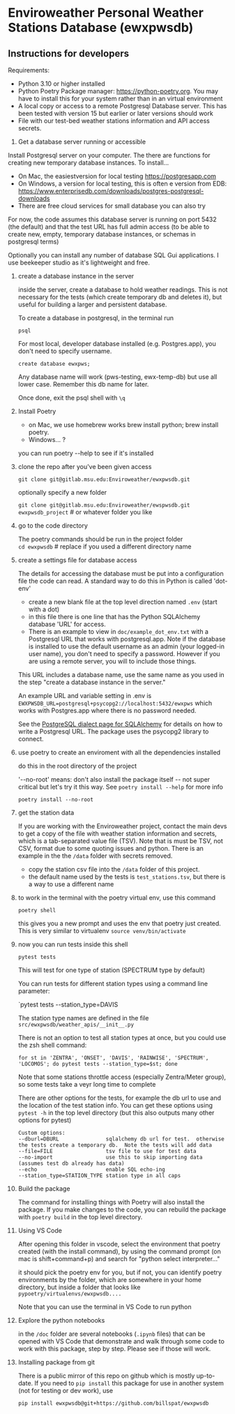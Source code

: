 # Enviroweather Personal Weather Stations Database (ewxpwsdb)

## Instructions for developers

Requirements: 

- Python 3.10 or higher installed 
- Python Poetry Package manager: https://python-poetry.org. You may have to install this for your system rather than in an virtual environment
- A local copy or access to a remote Postgresql Database server.   This has been tested with version 15 but earlier or later versions should work
- File with our test-bed weather stations information and API access secrets.  

1. Get a database server running or accessible

Install Postgresql server on your computer.  The there are functions for creating new temporary database instances. 
To install...

  - On Mac, the easiestversion for local testing https://postgresapp.com 
  - On Windows, a version for local testing, this is often e version from EDB: https://www.enterprisedb.com/downloads/postgres-postgresql-downloads
  - There are free cloud services for small database you can also try 

  For now, the code assumes this database server is running on port 5432 (the default) and that the test URL has full 
  admin access (to be able to create new, empty, temporary database instances, or schemas in postgresql terms)

  Optionally you can install any number of database SQL Gui applications.   I use beekeeper studio as it's lightweight and free.  

1. create a database instance in the server

    inside the server, create a database to hold weather readings.   This is not necessary for the tests (which create temporary db and deletes it), but useful for building a larger and persistent database.   

    To create a database in postgresql, in the terminal run

    `psql` 

    For most local, developer database installed (e.g. Postgres.app), you don't need to specify username. 

    `create database ewxpws;`

    Any database name will work (pws-testing, ewx-temp-db) but use all lower case.  Remember this db name for later. 

    Once done, exit the psql shell with  `\q`  

1. Install Poetry

   - on Mac, we use homebrew works brew install python; brew install poetry.   
   - Windows... ?
    
    you can run   poetry --help  to see if it's installed

1. clone the repo after you've been given access 

    `git clone git@gitlab.msu.edu:Enviroweather/ewxpwsdb.git`

    optionally specify a new folder 

    `git clone git@gitlab.msu.edu:Enviroweather/ewspwsdb.git ewxpwsdb_project`  # or whatever folder you like

1. go to the code directory 

   The poetry commands should be run in the project folder <br>
   `cd ewxpwsdb`  # replace if you used a different directory name

1. create a settings file for database access

    The details for accessing the database must be put into a configuration file the code can read.  A 
    standard way to do this in Python is called 'dot-env'  
     - create a new blank file at the top level direction named `.env`  (start with a dot)
     - in this file there is one line that has the Python SQLAlchemy database 'URL' for access.  
     - There is an example to view in `doc/example_dot_env.txt`  with a Postgresql URL that works with postgresql.app.   Note if the 
     database is installed to use the default username as an admin (your logged-in user name), you don't need to specify a password.   However if you are using a remote server, you will to include those things. 

     This URL includes a database name, use the same name as you used in the step "create a database instance in the server."   
     
     An example URL and variable setting in .env is `EWXPWSDB_URL=postgresql+psycopg2://localhost:5432/ewxpws` which works with Postgres.app where there is no password needed. 

     See the [PostgreSQL dialect page for SQLAlchemy](https://docs.sqlalchemy.org/en/20/dialects/postgresql.html) for details on how to write a Postgresql URL.  The package uses the psycopg2 library to connect. 

1. use poetry to create an enviroment with all the dependencies installed

   do this in the root directory of the project

    '--no-root' means: don't also install the package itself -- not super critical but let's try it this way.   See `poetry install --help` for more info

    `poetry install --no-root`

1. get the station data

    If you are working with the Enviroweather project, contact the main devs to get a copy of the file with weather station information and secrets, which is a tab-separated value file (TSV).  Note that is must be TSV, not CSV, format due to some quoting issues and python.   There is an example in the the `/data` folder with secrets removed. 

    - copy the station csv file into the `/data` folder of this project.  
    - the default name used by the tests is `test_stations.tsv`, but there is a way to use a different name


1. to work in the terminal with the poetry virtual env, use this command 

    `poetry shell`

    this gives you a new prompt and uses the env that poetry just created.  This is very similar to virtualenv `source venv/bin/activate`

1. now you can run tests inside this shell

    `pytest tests`
    
    This will test for one type of station (SPECTRUM type by default)

    You can run tests for different station types using a command line parameter: 

    `pytest tests --station_type=DAVIS

    The station type names are defined in the file `src/ewxpwsdb/weather_apis/__init__.py`

    There is not an option to test all station types at once, but you could use the zsh shell command: 

    ```shell
    for st in 'ZENTRA', 'ONSET', 'DAVIS', 'RAINWISE', 'SPECTRUM', 'LOCOMOS'; do pytest tests --station_type=$st; done
    ```

    Note that some stations throttle access (especially Zentra/Meter group), so some tests take a veyr long time to complete

    There are other options for the tests, for example the db url to use and the location of the test station info.  You can get these 
    options using `pytest -h` in the top level directory (but this also outputs many other options for pytest)

    ```
    Custom options:
    --dburl=DBURL               sqlalchemy db url for test.  otherwise the tests create a temporary db.  Note the tests will add data
    --file=FILE                 tsv file to use for test data
    --no-import                 use this to skip importing data (assumes test db already has data)
    --echo                      enable SQL echo-ing
    --station_type=STATION_TYPE station type in all caps
    ```



1. Build the package 

    The command for installing things with Poetry will also install the package.  If you make changes to the code, you can rebuild the package with `poetry build` in the top level directory. 

1. Using VS Code

    After opening this folder in vscode, select the environment that poetry created (with the install command), by using the command prompt (on mac is shift+command+p)  and search for  "python select interpreter..."

    it should pick the poetry env for you, but if not, you can identify poetry environments by the folder, which are somewhere in your home directory, but inside a folder that looks like `pypoetry/virtualenvs/ewxpwsdb....`

    Note that you can use the terminal in VS Code to run python

1. Explore the python notebooks

    in the `/doc` folder are several notebooks (`.ipynb` files) that can be opened with VS Code that demonstrate and walk through some code to work with this package, step by step.    Please see if those will work.  

1. Installing package from git

    There is a public mirror of this repo on github which is mostly up-to-date.  If you need to `pip install` this package for use in another system (not for testing or dev work), use 

    `pip install ewxpwsdb@git+https://github.com/billspat/ewxpwsdb`

    